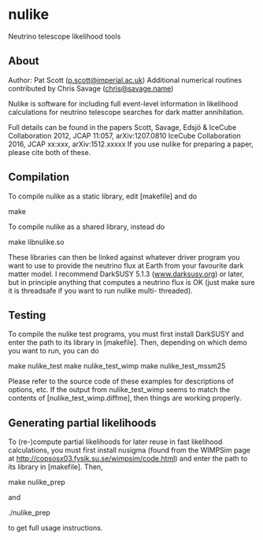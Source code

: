nulike
======

Neutrino telescope likelihood tools


About
--

Author: Pat Scott (p.scott@imperial.ac.uk)
Additional numerical routines contributed by Chris Savage (chris@savage.name)

Nulike is software for including full event-level information in
likelihood calculations for neutrino telescope searches for dark matter
annihilation.

Full details can be found in the papers
  Scott, Savage, Edsjö & IceCube Collaboration 2012, JCAP 11:057, arXiv:1207.0810
  IceCube Collaboration 2016, JCAP xx:xxx, arXiv:1512.xxxxx
If you use nulike for preparing a paper, please cite both of these.


Compilation
--

To compile nulike as a static library, edit [makefile] and do

  make

To compile nulike as a shared library, instead do

  make libnulike.so

These libraries can then be linked against whatever driver program you
want to use to provide the neutrino flux at Earth from your favourite
dark matter model.  I recommend DarkSUSY 5.1.3 (www.darksusy.org) or
later, but in principle anything that computes a neutrino flux is OK
(just make sure it is threadsafe if you want to run nulike multi-
threaded).


Testing
--

To compile the nulike test programs, you must first install DarkSUSY and
enter the path to its library in [makefile].  Then, depending on which
demo you want to run, you can do

  make nulike_test
  make nulike_test_wimp
  make nulike_test_mssm25

Please refer to the source code of these examples for descriptions of
options, etc.  If the output from nulike_test_wimp seems to match the
contents of [nulike_test_wimp.diffme], then things are working properly.


Generating partial likelihoods
--

To (re-)compute partial likelihoods for later reuse in fast likelihood
calculations, you must first install nusigma (found from the WIMPSim
page at http://copsosx03.fysik.su.se/wimpsim/code.html) and enter the
path to its library in [makefile].  Then,

  make nulike_prep

and

  ./nulike_prep

to get full usage instructions.
